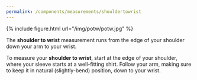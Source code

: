 ```yaml
---
permalink: /components/measurements/shouldertowrist
---
```

{% include figure.html url="/img/potw/potw.jpg" %}

The **shoulder to wrist** measurement runs from the edge of your shoulder down your arm to your wrist.

To measure your **shoulder to wrist**, start at the edge of your shoulder, 
where your sleeve starts at a well-fitting shirt. Follow your arm, making sure to keep it in natural (slightly-bend) position, down to your wrist.

